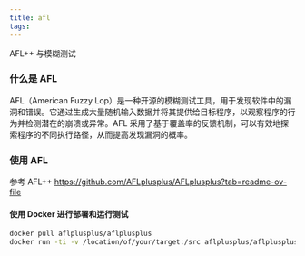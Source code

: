 ```yaml
---
title: afl
tags:
---
```


AFL++ 与模糊测试

<!--more-->

### 什么是 AFL

AFL（American Fuzzy Lop）是一种开源的模糊测试工具，用于发现软件中的漏洞和错误。它通过生成大量随机输入数据并将其提供给目标程序，以观察程序的行为并检测潜在的崩溃或异常。AFL 采用了基于覆盖率的反馈机制，可以有效地探索程序的不同执行路径，从而提高发现漏洞的概率。



### 使用 AFL

参考 AFL++ https://github.com/AFLplusplus/AFLplusplus?tab=readme-ov-file

#### 使用 Docker 进行部署和运行测试

```bash
docker pull aflplusplus/aflplusplus
docker run -ti -v /location/of/your/target:/src aflplusplus/aflplusplus
```
